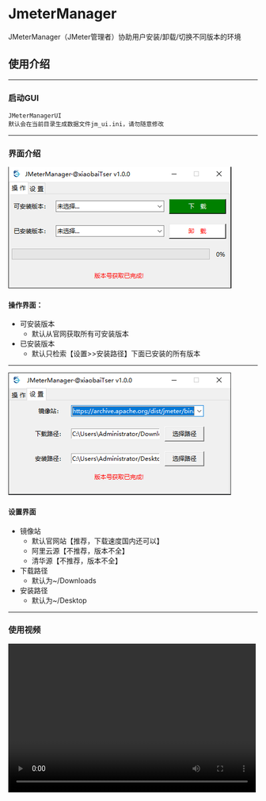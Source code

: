 # JmeterManager
JMeterManager（JMeter管理者）协助用户安装/卸载/切换不同版本的环境

## 使用介绍

------
### 启动GUI
``` cmd
JMeterManagerUI
默认会在当前目录生成数据文件jm_ui.ini，请勿随意修改
```  
------

### 界面介绍
![操作界面](https://github.com/Tser/JMeterManager/blob/2361b39070a507ab440f1430fe5a30736eaa723c/JMeterManager/image/gui_operate.png?raw=true "操作界面")

#### 操作界面：
- 可安装版本
  - 默认从官网获取所有可安装版本
- 已安装版本
  - 默认只检索【设置>>安装路径】下面已安装的所有版本
------

![设置界面](https://github.com/Tser/JMeterManager/blob/02e619f301ce4c0df28ad2b3dd875582a7b61812/JMeterManager/image/gui_settings.png?raw=true "设置界面")

#### 设置界面
- 镜像站
  - 默认官网站【推荐，下载速度国内还可以】
  - 阿里云源【不推荐，版本不全】
  - 清华源【不推荐，版本不全】
- 下载路径
  - 默认为~/Downloads
- 安装路径
  - 默认为~/Desktop

------
### 使用视频
<video src="https://v3-web.douyinvod.com/25f8afc74f6e4376f8f1ac49e3e9a386/6596a2a7/video/tos/cn/tos-cn-ve-15/okWyika9GAdKQersgIfbyVDzYNyu6prhAABSWE/?a=6383&ch=10&cr=3&dr=0&lr=all&cd=0%7C0%7C0%7C3&cv=1&br=97&bt=97&cs=0&ds=6&ft=LjhJEL998xIOuE0PH0P5H4eaciDXtLz4F_QEexuIbu~D1Inz&mime_type=video_mp4&qs=12&rc=OzU6Njo3aGllPDM3Njo1NkBpamhxZmQ6ZmZwcDMzNGkzM0BeNl8zLy4vNmIxXmIuMzJhYSNhaWtfcjQwbl5gLS1kLTBzcw%3D%3D&btag=e00030000&dy_q=1704366713&feature_id=46a7bb47b4fd1280f3d3825bf2b29388&l=202401041911533F524BF3BB610B0D6A6A" controls="controls" width="500" height="300"></video>
